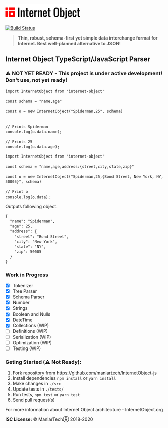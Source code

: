 <img src="/logo/internet-object.png" height="50px" alt="Internet Object" title="Internet Object">

[![Build Status](https://travis-ci.org/maniartech/InternetObject-js.svg?branch=master)](https://travis-ci.org/maniartech/InternetObject-js)

> **Thin, robust, schema-first yet simple data interchange format for Internet. Best well-planned alternative to JSON!**

## Internet Object TypeScript/JavaScript Parser

### ⚠ NOT YET READY - This project is under active development! Don't use, not yet ready!

```JS
import InternetObject from 'internet-object'

const schema = "name,age"

const o = new InternetObject("Spiderman,25", schema)


// Prints Spiderman
console.log(o.data.name);

// Prints 25
console.log(o.data.age);
```

```JS
import InternetObject from 'internet-object'

const schema = "name,age,address:{street,city,state,zip}"

const o = new InternetObject("Spiderman,25,{Bond Street, New York, NY, 50005}", schema)

// Print o
console.log(o.data);
```

Outputs following object.

```
{
  "name": "Spiderman",
  "age": 25,
  "address": {
    "street": "Bond Street",
    "city": "New York",
    "state": "NY",
    "zip": 50005
  }
}
```

### Work in Progress

- [x] Tokenizer
- [x] Tree Parser
- [x] Schema Parser
- [x] Number
- [x] Strings
- [x] Boolean and Nulls
- [x] DateTime
- [x] Collections (WIP)
- [ ] Definitions (WIP)
- [ ] Serialization (WIP)
- [ ] Optimization (WIP)
- [ ] Testing (WIP)

### Geting Started (⚠ Not Ready):

1. Fork repository from https://github.com/maniartech/InternetObject-js
1. Install dependencies `npm install` or `yarn install`
1. Make changes in `./src`
1. Update tests in `./tests/`
1. Run tests, `npm test` or `yarn test`
1. Send pull request(s)

For more information about Internet Object architecture - InternetObject.org

**ISC License:**
© ManiarTechⓇ 2018-2020

